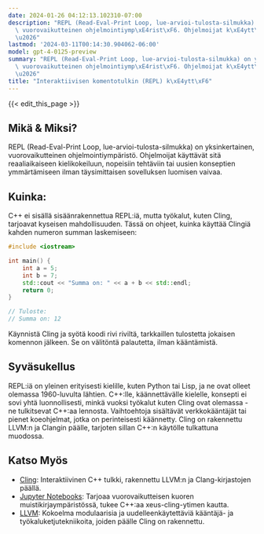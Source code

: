 ```yaml
---
date: 2024-01-26 04:12:13.102310-07:00
description: "REPL (Read-Eval-Print Loop, lue-arvioi-tulosta-silmukka) on yksinkertainen,\
  \ vuorovaikutteinen ohjelmointiymp\xE4rist\xF6. Ohjelmoijat k\xE4ytt\xE4v\xE4t sit\xE4\
  \u2026"
lastmod: '2024-03-11T00:14:30.904062-06:00'
model: gpt-4-0125-preview
summary: "REPL (Read-Eval-Print Loop, lue-arvioi-tulosta-silmukka) on yksinkertainen,\
  \ vuorovaikutteinen ohjelmointiymp\xE4rist\xF6. Ohjelmoijat k\xE4ytt\xE4v\xE4t sit\xE4\
  \u2026"
title: "Interaktiivisen komentotulkin (REPL) k\xE4ytt\xF6"
---
```


{{< edit_this_page >}}

## Mikä & Miksi?
REPL (Read-Eval-Print Loop, lue-arvioi-tulosta-silmukka) on yksinkertainen, vuorovaikutteinen ohjelmointiympäristö. Ohjelmoijat käyttävät sitä reaaliaikaiseen kielikokeiluun, nopeisiin tehtäviin tai uusien konseptien ymmärtämiseen ilman täysimittaisen sovelluksen luomisen vaivaa.

## Kuinka:
C++ ei sisällä sisäänrakennettua REPL:iä, mutta työkalut, kuten Cling, tarjoavat kyseisen mahdollisuuden. Tässä on ohjeet, kuinka käyttää Clingiä kahden numeron summan laskemiseen:

```C++
#include <iostream>

int main() {
    int a = 5;
    int b = 7;
    std::cout << "Summa on: " << a + b << std::endl;
    return 0;
}

// Tuloste:
// Summa on: 12
```

Käynnistä Cling ja syötä koodi rivi riviltä, tarkkaillen tulostetta jokaisen komennon jälkeen. Se on välitöntä palautetta, ilman kääntämistä.

## Syväsukellus
REPL:iä on yleinen erityisesti kielille, kuten Python tai Lisp, ja ne ovat olleet olemassa 1960-luvulta lähtien. C++:lle, käännettävälle kielelle, konsepti ei sovi yhtä luonnollisesti, minkä vuoksi työkalut kuten Cling ovat olemassa - ne tulkitsevat C++:aa lennosta. Vaihtoehtoja sisältävät verkkokääntäjät tai pienet koeohjelmat, jotka on perinteisesti käännetty. Cling on rakennettu LLVM:n ja Clangin päälle, tarjoten sillan C++:n käytölle tulkattuna muodossa.

## Katso Myös
- [Cling](https://root.cern/cling/): Interaktiivinen C++ tulkki, rakennettu LLVM:n ja Clang-kirjastojen päällä.
- [Jupyter Notebooks](https://jupyter.org/): Tarjoaa vuorovaikutteisen kuoren muistikirjaympäristössä, tukee C++:aa xeus-cling-ytimen kautta.
- [LLVM](https://llvm.org/): Kokoelma modulaarisia ja uudelleenkäytettäviä kääntäjä- ja työkaluketjutekniikoita, joiden päälle Cling on rakennettu.
